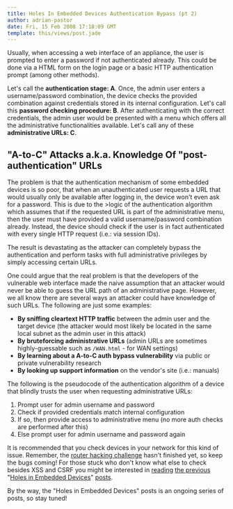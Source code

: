 ```yaml
---
title: Holes In Embedded Devices Authentication Bypass (pt 2)
author: adrian-pastor
date: Fri, 15 Feb 2008 17:18:09 GMT
template: this/views/post.jade
---
```


Usually, when accessing a web interface of an appliance, the user is prompted to enter a password if not authenticated already. This could be done via a HTML form on the login page or a basic HTTP authentication prompt (among other methods).

Let's call the **authentication stage: A**. Once, the admin user enters a username/password combination, the device checks the provided combination against credentials stored in its internal configuration. Let's call this **password checking procedure: B**. After authenticating with the correct credentials, the admin user would be presented with a menu which offers all the administrative functionalities available. Let's call any of these **administrative URLs: C**.

## "A-to-C" Attacks a.k.a. Knowledge Of "post-authentication" URLs

The problem is that the authentication mechanism of some embedded devices is so poor, that when an unauthenticated user requests a URL that would usually only be available after logging in, the device won't even ask for a password. This is due to the >logic of the authentication algorithm which assumes that if the requested URL is part of the administrative menu, then the user must have provided a valid username/password combination already. Instead, the device should check if the user is in fact authenticated with every single HTTP request (i.e.: via session IDs).

The result is devastating as the attacker can completely bypass the authentication and perform tasks with full administrative privileges by simply accessing certain URLs.

One could argue that the real problem is that the developers of the vulnerable web interface made the naive assumption that an attacker would never be able to guess the URL path of an administrative page. However, we all know there are several ways an attacker could have knowledge of such URLs. The following are just some examples:

* **By sniffing cleartext HTTP traffic** between the admin user and the target device (the attacker would most likely be located in the same local subnet as the admin user in this attack)
* **By bruteforcing administrative URLs** (admin URLs are sometimes highly-guessable such as `/WAN.html` - for WAN settings)
* **By learning about a A-to-C auth bypass vulnerability** via public or private vulnerability research
* **By looking up support information** on the vendor's site (i.e.: manuals)

The following is the pseudocode of the authentication algorithm of a device that blindly trusts the user when requesting administrative URLs:

1. Prompt user for admin username and password
2. Check if provided credentials match internal configuration
3. If so, then provide access to administrative menu (no more auth checks are performed after this)
4. Else prompt user for admin username and password again

It is recommended that you check devices in your network for this kind of issue. Remember, the [router hacking challenge](/blog/router-hacking-challenge) hasn't finished yet, so keep the bugs coming! For those stuck who don't know what else to check besides XSS and CSRF you might be interested in [reading](/blog/holes-in-embedded-devices-authentication-bypass-pt-1)  [the previous](/blog/holes-in-embedded-devices-ip-based-session-management) "[Holes in Embedded Devices](/blog/holes-in-embedded-devices-binary-state-session-management)" [posts](/blog/holes-in-embedded-devices-desynchronized-service-acting-as-backdoor).

By the way, the "Holes in Embedded Devices" posts is an ongoing series of posts, so stay tuned!

